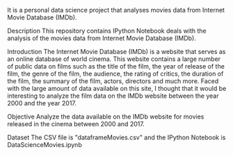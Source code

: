 It is a personal data science project that analyses movies data from Internet Movie Database (IMDb).

Description
This repository contains IPython Notebook deals with the analysis of the movies data from Internet Movie Database (IMDb).

Introduction
The Internet Movie Database (IMDb) is a website that serves as an online database of world cinema. This website contains a large number of public data on films such as the title of the film, the year of release of the film, the genre of the film, the audience, the rating of critics, the duration of the film, the summary of the film, actors, directors and much more. Faced with the large amount of data available on this site, I thought that it would be interesting to analyze the film data on the IMDb website between the year 2000 and the year 2017.

Objective
Analyze the data available on the IMDb website for movies released in the cinema between 2000 and 2017.

Dataset
The CSV file is "dataframeMovies.csv" and the IPython Notebook is DataScienceMovies.ipynb
